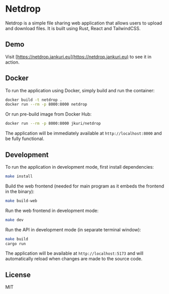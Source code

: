 # Netdrop

Netdrop is a simple file sharing web application that allows users to upload and download files. It is built using Rust, React and TailwindCSS.

## Demo

Visit [https://netdrop.jankuri.eu](https://netdrop.jankuri.eu) to see it in action.

## Docker

To run the application using Docker, simply build and run the container:

```bash
docker build -t netdrop .
docker run --rm -p 8000:8000 netdrop
```

Or run pre-build image from Docker Hub:

```bash
docker run --rm -p 8000:8000 jkuri/netdrop
```

The application will be immediately available at `http://localhost:8000` and be fully functional.

## Development

To run the application in development mode, first install dependencies:

```bash
make install
```

Build the web frontend (needed for main program as it embeds the frontend in the binary):

```bash
make build-web
```

Run the web frontend in development mode:

```bash
make dev
```

Run the API in development mode (in separate terminal window):

```bash
make build
cargo run
```

The application will be available at `http://localhost:5173` and will automatically reload when changes are made to the source code.

## License

MIT
